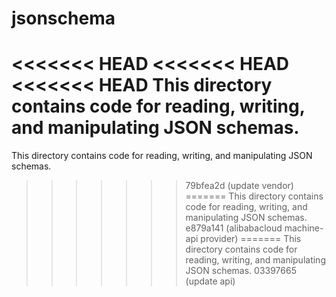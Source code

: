 # jsonschema

<<<<<<< HEAD
<<<<<<< HEAD
<<<<<<< HEAD
This directory contains code for reading, writing, and manipulating JSON
schemas.
=======
This directory contains code for reading, writing, and manipulating JSON schemas.
>>>>>>> 79bfea2d (update vendor)
=======
This directory contains code for reading, writing, and manipulating JSON
schemas.
>>>>>>> e879a141 (alibabacloud machine-api provider)
=======
This directory contains code for reading, writing, and manipulating JSON
schemas.
>>>>>>> 03397665 (update api)
